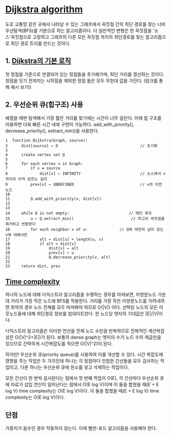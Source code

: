 # [Dijkstra algorithm](https://ko.wikipedia.org/wiki/데이크스트라_알고리즘)

도로 교통망 같은 곳에서 나타날 수 있는 그래프에서 꼭짓점 간의 최단 경로를 찾는 너비우선탐색(BFS)를 기본으로 하는 알고리즘이다. 더 일반적인 변형은 한 꼭짓점을 '소스'꼭짓점으로 고정하고 그래프의 다른 모든 꼭짓점 까지의 최단경로를 찾는 알고리즘으로 최단 경로 트리를 만드는 것이다.

## 1. [Dijkstra의 기본 로직](https://hsp1116.tistory.com/42)
첫 정점을 기준으로 연결되어 있는 정점들을 추가해가며, 최단 거리를 갱신하는 것이다. 정점을 잇기 전까지는 시작점을 제외한 정점
들은 모두 무한대 값을 가진다. (링크를 통해 예시 보기!)

## 2. 우선순위 큐(힙구조) 사용
배열을 매번 탐색해서 가장 짧은 거리를 찾기에는 시간이 너무 걸린다. 이때 힙 구조를 이용하면 더욱 빠른 시간 내에 구현이 가능하다. add_with_priority(), decrease_priority(), extract_min()을 사용한다.

```
1  function Dijkstra(Graph, source):
2      dist[source] ← 0                                    // 초기화
3
4      create vertex set Q
5
6      for each vertex v in Graph:
7          if v ≠ source
8              dist[v] ← INFINITY                          // 소스에서 v까지의 아직 모르는 길이
9          prev[v] ← UNDEFINED                             // v의 이전 노드
10
11         Q.add_with_priority(v, dist[v])
12
13
14     while Q is not empty:                          // 메인 루프
15         u ← Q.extract_min()                         // 최고의 꼭짓점을 제거하고 반환한다
16         for each neighbor v of u:              // Q에 여전히 남아 있는 v에 대해서만
17             alt ← dist[u] + length(u, v)
18             if alt < dist[v]
19                 dist[v] ← alt
20                 prev[v] ← u
21                 Q.decrease_priority(v, alt)
22
23     return dist, prev
```

## [Time complexity](https://blog.naver.com/uuuu118/221430383952)
하나의 노드에 대해 다익스트라 알고리즘을 수행하는 경우를 따져보면, 미방문노드 가운데 거리가 가장 작은 노드에 BFS를 적용한다. 거리를 가장 작은 미방문노드를 가려내려면 최악의 경우 노드 전체를 모두 따져봐야 하므로 O(|V|)
이다. 선택된 노드의 모든 이웃노드들에 대해 최단경로 정보를 업데이트한다. 한 노드당 엣지의 기대값은 |E|/|V|이다.

다익스트라 알고리즘은 이러한 연산을 전체 노드 수만큼 반복하므로 전체적인 계산복잡성은 O(|V|^2+|E|)가 된다. 보통의 dense graph는 엣지의 수가 노드 수의 제곱만큼 있으므로 간략하게 시간복잡도를 적으면 O(|V|^2)이 된다.

하지만! 우선순위 큐(priority queue)를 사용하여 이를 개선할 수 있다.
시간 복잡도에 영향을 주는 작업은 두 가지인데
하나는 각 정점마다 인접한 간선들을 모두 검사하는 작업이고,
다른 하나는 우선순위 큐에 원소를 넣고 삭제하는 작업이다.

모든 간선이 한 번씩 검사된다는 점에서 첫 번째 작업이 O(E),
각 간선마다 우선순위 큐에 자료가 삽입 연산이 일어난다는 점에서 O(E log V)이며
이 둘을 합쳤을 때(E + E log V) time complexity는 O(E log V)이다.
이 둘을 합쳤을 때(E + E log V) time complexity는 O(E log V)이다.

## 단점
가중치가 음수인 경우 작동하지 않는다. 이때 벨만-포드 알고리즘을 사용해야 한다.
